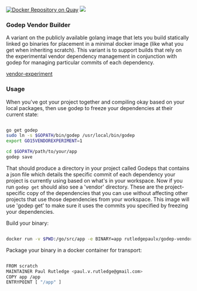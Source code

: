 [![Docker Repository on Quay](https://quay.io/repository/rutledgepaulv/godep-vendor-builder/status "Docker Repository on Quay")](https://quay.io/repository/rutledgepaulv/godep-vendor-builder)
[![](https://badge.imagelayers.io/rutledgepaulv/godep-vendor-builder:latest.svg)](https://imagelayers.io/?images=rutledgepaulv/godep-vendor-builder:latest 'Get your own badge on imagelayers.io')

### Godep Vendor Builder

A variant on the publicly available golang image that lets you build statically linked go binaries for placement in a minimal
docker image (like what you get when inheriting scratch). This variant is to support builds that rely on the
experimental vendor dependency management in conjunction with godep for managing particular commits of each
dependency.

[vendor-experiment](https://docs.google.com/document/d/1Bz5-UB7g2uPBdOx-rw5t9MxJwkfpx90cqG9AFL0JAYo/edit)



### Usage

When you've got your project together and compiling okay based on your local packages, then use godep
to freeze your dependencies at their current state:


```bash

go get godep
sudo ln -s $GOPATH/bin/godep /usr/local/bin/godep
export GO15VENDOREXPERIMENT=1

cd $GOPATH/path/to/your/app
godep save

```


That should produce a directory in your project called Godeps that contains a json file which details
the specific commit of each dependency your project is currently using based on what's in your workspace.
Now if you run ```godep get``` should also see a 'vendor' directory. These are the project-specific copy
of the dependencies that you can use without affecting other projects that use those dependencies from your
workspace. This image will use 'godep get' to make sure it uses the commits you specified by freezing your
dependencies.


Build your binary:
```bash

docker run -v $PWD:/go/src/app -e BINARY=app rutledgepaulv/godep-vendor-builder

```


Package your binary in a docker container for transport:
```bash

FROM scratch
MAINTAINER Paul Rutledge <paul.v.rutledge@gmail.com>
COPY app /app
ENTRYPOINT [ "/app" ]

```
